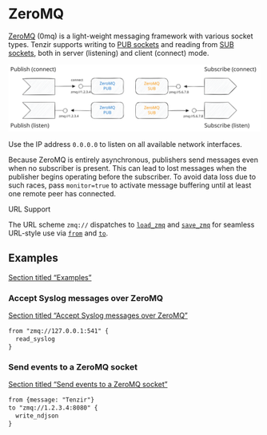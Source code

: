 # ZeroMQ

[ZeroMQ](https://zeromq.org/) (0mq) is a light-weight messaging framework with various socket types. Tenzir supports writing to [PUB sockets](https://zeromq.org/socket-api/#pub-socket) and reading from [SUB sockets](https://zeromq.org/socket-api/#sub-socket), both in server (listening) and client (connect) mode.

![ZeroMQ](/_astro/zeromq.CtgcNXCM_19DKCs.svg)

Use the IP address `0.0.0.0` to listen on all available network interfaces.

Because ZeroMQ is entirely asynchronous, publishers send messages even when no subscriber is present. This can lead to lost messages when the publisher begins operating before the subscriber. To avoid data loss due to such races, pass `monitor=true` to activate message buffering until at least one remote peer has connected.

URL Support

The URL scheme `zmq://` dispatches to [`load_zmq`](/reference/operators/load_zmq) and [`save_zmq`](/reference/operators/save_zmq) for seamless URL-style use via [`from`](/reference/operators/from) and [`to`](/reference/operators/to).

## Examples

[Section titled “Examples”](#examples)

### Accept Syslog messages over ZeroMQ

[Section titled “Accept Syslog messages over ZeroMQ”](#accept-syslog-messages-over-zeromq)

```tql
from "zmq://127.0.0.1:541" {
  read_syslog
}
```

### Send events to a ZeroMQ socket

[Section titled “Send events to a ZeroMQ socket”](#send-events-to-a-zeromq-socket)

```tql
from {message: "Tenzir"}
to "zmq://1.2.3.4:8080" {
  write_ndjson
}
```
